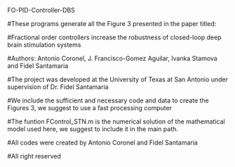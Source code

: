 FO-PID-Controller-DBS

#These programs generate all the Figure 3 presented in the paper titled:

#Fractional order controllers increase the robustness of closed-loop deep brain stimulation systems

#Authors: Antonio Coronel, J. Francisco-Gomez Aguilar, Ivanka Stamova and Fidel Santamaria

#The project was developed at the University of Texas at San Antonio under supervision of Dr. Fidel Santamaria

#We include the sufficient and necessary code and data to create the Figures 3, we suggest to use a fast processing computer

#The funtion FControl_STN.m is the numerical solution of the mathematical model used here, we suggest to include it in the main path.

#All codes were created by Antonio Coronel and Fidel Santamaria

#All right reserved
